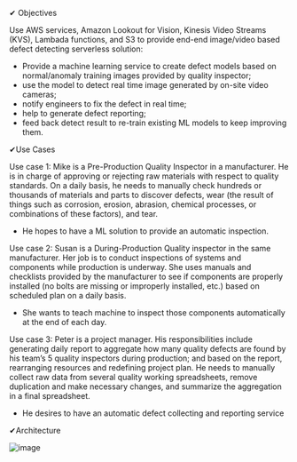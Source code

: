 ✔ Objectives

Use AWS services, Amazon Lookout for Vision, Kinesis Video Streams (KVS), Lambada functions, and S3 to provide end-end image/video based defect detecting serverless solution:
- Provide a machine learning service to create defect models based on normal/anomaly training images provided by quality inspector; 
- use the model to detect real time image generated by on-site video cameras; 
- notify engineers to fix the defect in real time; 
- help to generate defect reporting; 
- feed back detect result to re-train existing ML models to keep improving them.

✔Use Cases

Use case 1: Mike is a Pre-Production Quality Inspector in a manufacturer. He is in charge of approving or rejecting raw materials with respect to quality standards. On a daily basis, he needs to manually check hundreds or thousands of materials and parts to discover defects, wear (the result of things such as corrosion, erosion, abrasion, chemical processes, or combinations of these factors), and tear.
- He hopes to have a ML solution to provide an automatic inspection.
  
Use case 2: Susan is a During-Production Quality inspector in the same manufacturer. Her job is to conduct inspections of systems and components while production is underway. She uses manuals and checklists provided by the manufacturer to see if components are properly installed (no bolts are missing or improperly installed, etc.) based on scheduled plan on a daily basis. 
- She wants to teach machine to inspect those components automatically at the end of each day.
  
Use case 3: Peter is a project manager.  His responsibilities include generating daily report to aggregate how many quality defects are found by his team’s 5 quality inspectors during production; and based on the report, rearranging resources and redefining project plan. He needs to manually collect raw data from several quality working spreadsheets, remove duplication and make necessary changes, and summarize the aggregation in a final spreadsheet.
- He desires to have an automatic defect collecting and reporting service 

✔Architecture

![image](https://github.com/user-attachments/assets/8885e285-bb23-4547-b954-e43d2698d8ea)






